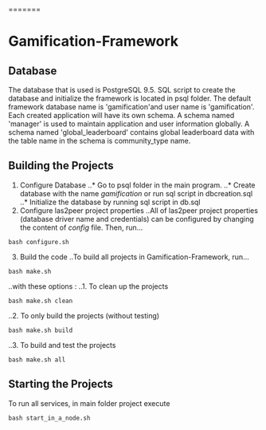 
=======
# Gamification-Framework

## Database
The database that is used is PostgreSQL 9.5. SQL script to create the database and initialize the framework is located in psql folder.
The default framework database name is 'gamification'and user name is 'gamification'. Each created application will have its own schema. A schema named 'manager' is used to maintain application and user information globally. A schema named 'global_leaderboard' contains global leaderboard data with the table name in the schema is community_type name.

## Building the Projects

1. Configure Database
..* Go to psql folder in the main program.
..* Create database with the name *gamification* or run sql script in dbcreation.sql
..* Initialize the database by running sql script in db.sql
2. Configure las2peer project properties
..All of las2peer project properties (database driver name and credentials) can be configured by changing the content of *config* file. Then, run...
```
bash configure.sh
```
3. Build the code
..To build all projects in Gamification-Framework, run...
```
bash make.sh
```
..with these options :
..1.  To clean up the projects
```
bash make.sh clean
```
..2. To only build the projects (without testing)
```
bash make.sh build
```
..3. To build and test the projects
```
bash make.sh all
```

## Starting the Projects

To run all services, in main folder project execute
```
bash start_in_a_node.sh
```
